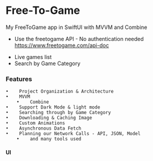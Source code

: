 # Free-To-Game
My FreeToGame app in SwiftUI with MVVM and Combine


* Use the freetogame API - No authentication needed  https://www.freetogame.com/api-doc
 -	 Live games list 
 - 	 Search by Game Category

### Features


 	•	 Project Organization & Architecture
	•	 MVVM 
        •	 Combine 
	•	 Support Dark Mode & light mode 
	•	 Searching through by Game Category
	•	 Downloading & Caching Image
	•	 Custom Animations
	•	 Asynchronous Data Fetch
	•	 Planning our Network Calls - API, JSON, Model
        •	 and many tools used


  

 
#### UI
	

